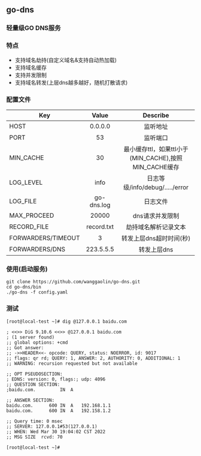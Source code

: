 ## go-dns 
### 轻量级GO DNS服务

### 特点
* 支持域名劫持(自定义域名&支持自动热加载)
* 支持域名缓存
* 支持并发限制
* 支持域名转发(上层dns越多越好，随机打散请求)

### 配置文件
| Key                | Value              |Describe                 |
|  ----------        | :-----------:      |   :-----------:         |                    
| HOST               | 0.0.0.0            |   监听地址                |
| PORT               | 53                 |   监听端口                |
| MIN_CACHE          | 30                 |   最小缓存ttl，如果ttl小于(MIN_CACHE),按照MIN_CACHE缓存 |
| LOG_LEVEL          | info               |   日志等级/info/debug/...../error |
| LOG_FILE           | go-dns.log         |   日志文件                |
| MAX_PROCEED        | 20000              |   dns请求并发限制          |
| RECORD_FILE        | record.txt         |   劫持域名解析记录文本      |
| FORWARDERS/TIMEOUT | 3                  |   转发上层dns超时时间(秒)   |
| FORWARDERS/DNS     | 223.5.5.5          |   转发上层dns             |

### 使用(启动服务)
```shell
git clone https://github.com/wanggaolin/go-dns.git
cd go-dns/bin
./go-dns -f config.yaml
```

### 测试
```shell
[root@local-test ~]# dig @127.0.0.1 baidu.com

; <<>> DiG 9.10.6 <<>> @127.0.0.1 baidu.com
; (1 server found)
;; global options: +cmd
;; Got answer:
;; ->>HEADER<<- opcode: QUERY, status: NOERROR, id: 9017
;; flags: qr rd; QUERY: 1, ANSWER: 2, AUTHORITY: 0, ADDITIONAL: 1
;; WARNING: recursion requested but not available

;; OPT PSEUDOSECTION:
; EDNS: version: 0, flags:; udp: 4096
;; QUESTION SECTION:
;baidu.com.			IN	A

;; ANSWER SECTION:
baidu.com.		600	IN	A	192.168.1.1
baidu.com.		600	IN	A	192.158.1.2

;; Query time: 0 msec
;; SERVER: 127.0.0.1#53(127.0.0.1)
;; WHEN: Wed Mar 30 19:04:02 CST 2022
;; MSG SIZE  rcvd: 70

[root@local-test ~]#
```
